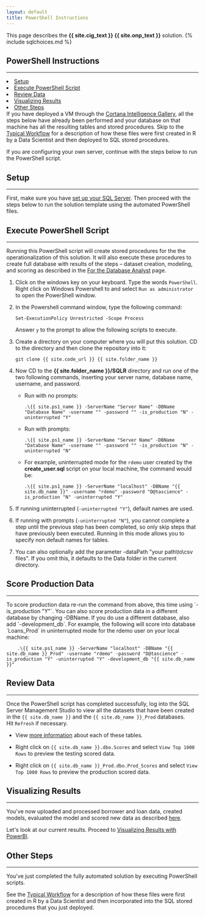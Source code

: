 ```yaml
---
layout: default
title: PowerShell Instructions
---
```

<div class="alert alert-success" role="alert"> This page describes the 
<strong>
<span class="cig">{{ site.cig_text }}</span>
<span class="onp">{{ site.onp_text }}</span>
</strong>
solution.
{% include sqlchoices.md %}
</div> 

## PowerShell Instructions
---------------------------

<div class="row">
    <div class="col-md-6">
        <div class="toc">
            <li> <a href="#setup">Setup</a></li>
            <li> <a href="#execute-powershell-script">Execute PowerShell Script</a></li>
            <li> <a href="#review-data">Review Data</a></li>
            <li> <a href="#visualizing-results">Visualizing Results</a> </li>
            <li> <a href="#other-steps">Other Steps</a></li>
        </div>
    </div>
    <div class="col-md-6">
        If you have deployed a VM through the  
        <a href="{{ site.deploy_url }}">Cortana Intelligence Gallery</a>, all the steps below have already been performed and your database on that machine has all the resulting tables and stored procedures.  Skip to the <a href="Typical.html?path=onp">Typical Workflow</a> for a description of how these files were first created in R by a Data Scientist and then deployed to SQL stored procedures.
    </div>
</div>

If you are configuring your own server, continue with the steps below to run the PowerShell script.

## Setup
-----------

First, make sure you have <a href="SetupSQL.html">set up your SQL Server</a>.  Then proceed with the steps below to run the solution template using the automated PowerShell files. 

## Execute PowerShell Script
----------------------------

Running this PowerShell script will create stored procedures for the the operationalization of this solution.  It will also execute these procedures to create full database with results of the steps  – dataset creation, modeling, and scoring as described in the [For the Database Analyst](dba.html) page.



1.	Click on the windows key on your keyboard. Type the words `PowerShell`.  Right click on Windows Powershell to and select `Run as administrator` to open the PowerShell window.


2.	In the Powershell command window, type the following command:
  
    ```
    Set-ExecutionPolicy Unrestricted -Scope Process
    ```

    Answer `y` to the prompt to allow the following scripts to execute.

3. Create a directory on your computer where you will put this solution.  CD to the directory and then clone the repository into it:
    
    ```
    git clone {{ site.code_url }} {{ site.folder_name }}
    ```

4.  Now CD to the **{{ site.folder_name }}/SQLR** directory and run one of the two following commands, inserting your server name, database name, username, and password.

     * Run with no prompts: 
    
        ```
        .\{{ site.ps1_name }} -ServerName "Server Name" -DBName "Database Name" -username "" -password "" -is_production "N" -uninterrupted "Y"  
        ```
        
    * Run with prompts:

        ```
        .\{{ site.ps1_name }} -ServerName "Server Name" -DBName "Database Name" -username "" -password "" -is_production "N" -uninterrupted "N"  
        ```

    * For example, uninterrupted mode for the <code>rdemo</code> user created by the <strong>create_user.sql</strong> script on your local machine, the command would be: 

        ```
        .\{{ site.ps1_name }} -ServerName "localhost" -DBName "{{ site.db_name }}" -username "rdemo" -password "D@tascience" -is_production "N" -uninterrupted "Y"  
        ```

5.  If running uninterrupted (`-uninterrupted "Y"`), default names are used.

6.  If running with prompts (`-uninterrupted "N"`), you cannot complete a step until the previous step has been completed, so only skip steps that have previously been executed.  Running in this mode allows you to specify non default names for tables.

7.  You can also optionally add the parameter -dataPath "your path\to\csv files".  If you omit this, it defaults to the Data folder in the current directory.

<h2 id="score-production-data">Score Production Data</h2>
<hr />
<p/>
To score production data re-run the command from above, this time using `-is_production "Y"`.  You can also score production data in a different database by changing -DBName.  If you do use a different database, also add `-development_db`.  For example, the following will score into database `Loans_Prod` in uninterrupted mode for the rdemo user on your local machine:

        
        .\{{ site.ps1_name }} -ServerName "localhost" -DBName "{{ site.db_name }}_Prod" -username "rdemo" -password "D@tascience" -is_production "Y" -uninterrupted "Y" -development_db "{{ site.db_name }}"


## Review Data
--------------

Once the PowerShell script has completed successfully, log into the SQL Server Management Studio to view all the datasets that have been created in the `{{ site.db_name }}` and the `{{ site.db_name }}_Prod` databases.  
Hit `Refresh` if necessary.
<br/>

* View [more information](tables.html)  about each of these tables.

* Right click on `{{ site.db_name }}.dbo.Scores` and select `View Top 1000 Rows` to preview the testing scored data.

* Right click on `{{ site.db_name }}_Prod.dbo.Prod_Scores` and select `View Top 1000 Rows` to preview the production scored data.


## Visualizing Results 
---------------------

You've now  uploaded and processed borrower and loan data, created models, evaluated the model and scored new data as described  [here](data-scientist.html). 

Let's look at our current results. Proceed to <a href="Visualize_Results.html">Visualizing Results with PowerBI</a>.

## Other Steps
----------------

You've just completed the fully automated solution by executing PowerShell scripts.  

See the [Typical Workflow](Typical.html) for a description of how these files were first created in R by a Data Scientist and then incorporated into the SQL stored procedures that you just deployed.
